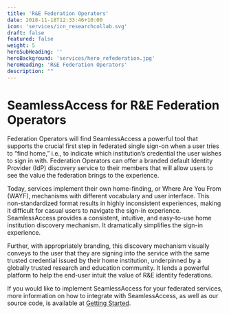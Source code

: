 ```yaml
---
title: 'R&E Federation Operators'
date: 2018-11-18T12:33:46+10:00
icon: 'services/icn_researchcollab.svg'
draft: false
featured: false
weight: 5
heroSubHeading: ''
heroBackground: 'services/hero_refederation.jpg'
heroHeading: 'R&E Federation Operators'
description: ""
---
```


# SeamlessAccess for R&E Federation Operators

Federation Operators will find SeamlessAccess a powerful tool that supports the crucial first step in federated single sign-on when a user tries to “find home,” i.e., to indicate which institution’s credential the user wishes to sign in with. Federation Operators can offer a branded default Identity Provider (IdP) discovery service to their members that will allow users to see the value the federation brings to the experience.

Today, services implement their own home-finding, or Where Are You From (WAYF), mechanisms with different vocabulary and user interface. This non-standardized format results in highly inconsistent experiences, making it difficult for casual users to navigate the sign-in experience. SeamlessAccess provides a consistent, intuitive, and easy-to-use home institution discovery mechanism. It dramatically simplifies the sign-in experience.
 
Further, with appropriately branding, this discovery mechanism visually conveys to the user that they are signing into the service with the same trusted credential issued by their home institution, underpinned by a globally trusted research and education community. It lends a powerful platform to help the end-user intuit the value of R&E identity federations.

If you would like to implement SeamlessAccess for your federated services, more information on how to integrate with SeamlessAccess, as well as our source code, is available at [Getting Started](/work).